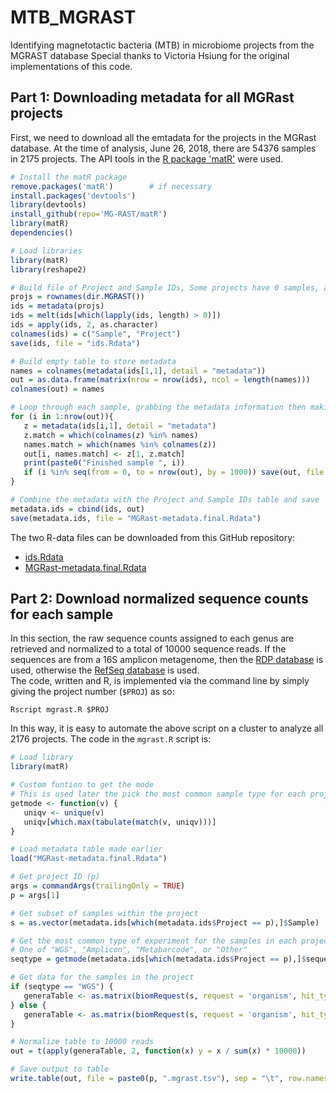# MTB_MGRAST
Identifying magnetotactic bacteria (MTB) in microbiome projects from the MGRAST database
Special thanks to Victoria Hsiung for the original implementations of this code.

## Part 1:  Downloading metadata for all MGRast projects
First, we need to download all the emtadata for the projects in the MGRast database.  At the time of analysis, June 26, 2018, there are 54376 samples in 2175 projects.  The API tools in the [R package 'matR'](https://github.com/MG-RAST/matR) were used.
```R
# Install the matR package
remove.packages('matR')        # if necessary
install.packages('devtools')
library(devtools)
install_github(repo='MG-RAST/matR') 
library(matR)
dependencies()

# Load libraries
library(matR)
library(reshape2)

# Build file of Project and Sample IDs, Some projects have 0 samples, and are ommitted.
projs = rownames(dir.MGRAST())
ids = metadata(projs)
ids = melt(ids[which(lapply(ids, length) > 0)])
ids = apply(ids, 2, as.character)
colnames(ids) = c("Sample", "Project")
save(ids, file = "ids.Rdata")

# Build empty table to store metadata
names = colnames(metadata(ids[1,1], detail = "metadata"))
out = as.data.frame(matrix(nrow = nrow(ids), ncol = length(names)))
colnames(out) = names

# Loop through each sample, grabbing the metadata information then making a final data table
for (i in 1:nrow(out)){
   z = metadata(ids[i,1], detail = "metadata")
   z.match = which(colnames(z) %in% names)
   names.match = which(names %in% colnames(z))
   out[i, names.match] <- z[1, z.match]
   print(paste0("Finished sample ", i))
   if (i %in% seq(from = 0, to = nrow(out), by = 1000)) save(out, file = "MGRast-metadata.Rdata")
}

# Combine the metadata with the Project and Sample IDs table and save
metadata.ids = cbind(ids, out)
save(metadata.ids, file = "MGRast-metadata.final.Rdata")
```

The two R-data files can be downloaded from this GitHub repository:
- [ids.Rdata](./ids.Rdata)
- [MGRast-metadata.final.Rdata](./MGRast-metadata.final.Rdata)

## Part 2:  Download normalized sequence counts for each sample
In this section, the raw sequence counts assigned to each genus are retrieved and normalized to a total of 10000 sequence reads. If the sequences are from a 16S amplicon metagenome, then the [RDP database](https://rdp.cme.msu.edu/) is used, otherwise the [RefSeq database](https://www.ncbi.nlm.nih.gov/refseq/) is used.  
The code, written and R, is implemented via the command line by simply giving the project number (`$PROJ`) as so:
```
Rscript mgrast.R $PROJ
```

In this way, it is easy to automate the above script on a cluster to analyze all 2176 projects.  The code in the `mgrast.R` script is:

```R
# Load library
library(matR)

# Custom funtion to get the mode
# This is used later the pick the most common sample type for each project
getmode <- function(v) {
   uniqv <- unique(v)
   uniqv[which.max(tabulate(match(v, uniqv)))]
}

# Load metadata table made earlier
load("MGRast-metadata.final.Rdata")

# Get project ID (p)
args = commandArgs(trailingOnly = TRUE)
p = args[1]

# Get subset of samples within the project
s = as.vector(metadata.ids[which(metadata.ids$Project == p),]$Sample)

# Get the most common type of experiment for the samples in each project
# One of "WGS", "Amplicon", "Metabarcode", or "Other"
seqtype = getmode(metadata.ids[which(metadata.ids$Project == p),]$sequence_type)

# Get data for the samples in the project
if (seqtype == "WGS") {
   generaTable <- as.matrix(biomRequest(s, request = 'organism', hit_type = 'all', source = 'RefSeq', group_level = 'genus', evalue = 5, wait = TRUE))
} else {
   generaTable <- as.matrix(biomRequest(s, request = 'organism', hit_type = 'all', source = 'RDP', group_level = 'genus', evalue = 5, wait = TRUE))
}

# Normalize table to 10000 reads
out = t(apply(generaTable, 2, function(x) y = x / sum(x) * 10000))

# Save output to table
write.table(out, file = paste0(p, ".mgrast.tsv"), sep = "\t", row.names = T, col.names = T, quote = F)
```

